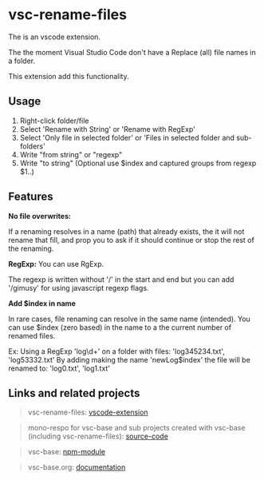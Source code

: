 # vsc-rename-files

The is an vscode extension.

The the moment Visual Studio Code don't have a Replace (all) file names in a folder.

This extension add this functionality.

## Usage

1. Right-click folder/file
2. Select 'Rename with String' or 'Rename with RegExp'
3. Select 'Only file in selected folder' or 'Files in selected folder and sub-folders'
4. Write "from string" or "regexp"
5. Write "to string" (Optional use \$index and captured groups from regexp \$1..)

## Features

**No file overwrites:**

If a renaming resolves in a name (path) that already exists, the it will not rename that fill,
and prop you to ask if it should continue or stop the rest of the renaming.

**RegExp:**
You can use RgExp.

The regexp is written without '/' in the start and end but you can add '/gimusy' for using javascript regexp flags.

**Add \$index in name**

In rare cases, file renaming can resolve in the same name (intended).
You can use \$index (zero based) in the name to a the current number of renamed files.

Ex: Using a RegExp 'log\d+' on a folder with files: 'log345234.txt', 'log53332.txt'
By adding making the name 'newLog\$index' the file will be renamed to: 'log0.txt', 'log1.txt'

## Links and related projects

> vsc-rename-files: [vscode-extension](https://marketplace.visualstudio.com/items?itemName=alfnielsen.vsc-rename-files)

> mono-respo for vsc-base and sub projects created with vsc-base (including vsc-rename-files): [source-code](https://github.com/alfnielsen/vsc-base)

> vsc-base: [npm-module](https://www.npmjs.com/package/vsc-base)

> vsc-base.org: [documentation](http://vsc-base.org)
